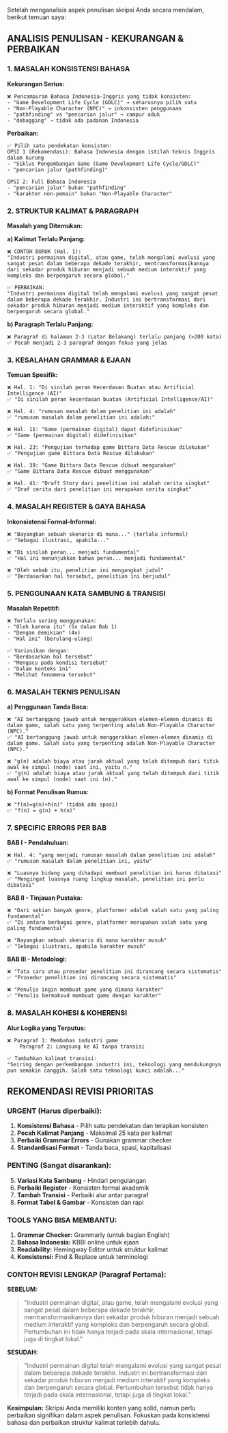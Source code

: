 Setelah menganalisis aspek penulisan skripsi Anda secara mendalam, berikut temuan saya:

## **ANALISIS PENULISAN - KEKURANGAN & PERBAIKAN**

### **1. MASALAH KONSISTENSI BAHASA**

**Kekurangan Serius:**
```
❌ Pencampuran Bahasa Indonesia-Inggris yang tidak konsisten:
- "Game Development Life Cycle (GDLC)" → seharusnya pilih satu
- "Non-Playable Character (NPC)" → inkonsisten penggunaan
- "pathfinding" vs "pencarian jalur" → campur aduk
- "debugging" → tidak ada padanan Indonesia
```

**Perbaikan:**
```
✅ Pilih satu pendekatan konsisten:
OPSI 1 (Rekomendasi): Bahasa Indonesia dengan istilah teknis Inggris dalam kurung
- "Siklus Pengembangan Game (Game Development Life Cycle/GDLC)"
- "pencarian jalur (pathfinding)"

OPSI 2: Full Bahasa Indonesia
- "pencarian jalur" bukan "pathfinding"
- "karakter non-pemain" bukan "Non-Playable Character"
```

### **2. STRUKTUR KALIMAT & PARAGRAPH**

**Masalah yang Ditemukan:**

**a) Kalimat Terlalu Panjang:**
```
❌ CONTOH BURUK (Hal. 1):
"Industri permainan digital, atau game, telah mengalami evolusi yang sangat pesat dalam beberapa dekade terakhir, mentransformasikannya dari sekadar produk hiburan menjadi sebuah medium interaktif yang kompleks dan berpengaruh secara global."

✅ PERBAIKAN:
"Industri permainan digital telah mengalami evolusi yang sangat pesat dalam beberapa dekade terakhir. Industri ini bertransformasi dari sekadar produk hiburan menjadi medium interaktif yang kompleks dan berpengaruh secara global."
```

**b) Paragraph Terlalu Panjang:**
```
❌ Paragraf di halaman 2-3 (Latar Belakang) terlalu panjang (>200 kata)
✅ Pecah menjadi 2-3 paragraf dengan fokus yang jelas
```

### **3. KESALAHAN GRAMMAR & EJAAN**

**Temuan Spesifik:**

```
❌ Hal. 1: "Di sinilah peran Kecerdasan Buatan atau Artificial Intelligence (AI)"
✅ "Di sinilah peran kecerdasan buatan (Artificial Intelligence/AI)"

❌ Hal. 4: "rumusan masalah dalam penelitian ini adalah"
✅ "rumusan masalah dalam penelitian ini adalah:"

❌ Hal. 11: "Game (permainan digital) dapat didefinisikan"
✅ "Game (permainan digital) didefinisikan"

❌ Hal. 23: "Pengujian terhadap game Bittara Data Rescue dilakukan"
✅ "Pengujian game Bittara Data Rescue dilakukan"

❌ Hal. 39: "Game Bittara Data Rescue dibuat mengunakan"
✅ "Game Bittara Data Rescue dibuat menggunakan"

❌ Hal. 41: "Draft Story dari penelitian ini adalah cerita singkat"
✅ "Draf cerita dari penelitian ini merupakan cerita singkat"
```

### **4. MASALAH REGISTER & GAYA BAHASA**

**Inkonsistensi Formal-Informal:**
```
❌ "Bayangkan sebuah skenario di mana..." (terlalu informal)
✅ "Sebagai ilustrasi, apabila..."

❌ "Di sinilah peran... menjadi fundamental"
✅ "Hal ini menunjukkan bahwa peran... menjadi fundamental"

❌ "Oleh sebab itu, penelitian ini mengangkat judul"
✅ "Berdasarkan hal tersebut, penelitian ini berjudul"
```

### **5. PENGGUNAAN KATA SAMBUNG & TRANSISI**

**Masalah Repetitif:**
```
❌ Terlalu sering menggunakan:
- "Oleh karena itu" (5x dalam Bab 1)
- "Dengan demikian" (4x)
- "Hal ini" (berulang-ulang)

✅ Variasikan dengan:
- "Berdasarkan hal tersebut"
- "Mengacu pada kondisi tersebut"
- "Dalam konteks ini"
- "Melihat fenomena tersebut"
```

### **6. MASALAH TEKNIS PENULISAN**

**a) Penggunaan Tanda Baca:**
```
❌ "AI bertanggung jawab untuk menggerakkan elemen-elemen dinamis di dalam game, salah satu yang terpenting adalah Non-Playable Character (NPC)."
✅ "AI bertanggung jawab untuk menggerakkan elemen-elemen dinamis di dalam game. Salah satu yang terpenting adalah Non-Playable Character (NPC)."

❌ "g(n) adalah biaya atau jarak aktual yang telah ditempuh dari titik awal ke simpul (node) saat ini, yaitu n."
✅ "g(n) adalah biaya atau jarak aktual yang telah ditempuh dari titik awal ke simpul (node) saat ini (n)."
```

**b) Format Penulisan Rumus:**
```
❌ "f(n)=g(n)+h(n)" (tidak ada spasi)
✅ "f(n) = g(n) + h(n)"
```

### **7. SPECIFIC ERRORS PER BAB**

**BAB I - Pendahuluan:**
```
❌ Hal. 4: "yang menjadi rumusan masalah dalam penelitian ini adalah"
✅ "rumusan masalah dalam penelitian ini, yaitu"

❌ "Luasnya bidang yang dihadapi membuat penelitian ini harus dibatasi"
✅ "Mengingat luasnya ruang lingkup masalah, penelitian ini perlu dibatasi"
```

**BAB II - Tinjauan Pustaka:**
```
❌ "Dari sekian banyak genre, platformer adalah salah satu yang paling fundamental"
✅ "Di antara berbagai genre, platformer merupakan salah satu yang paling fundamental"

❌ "Bayangkan sebuah skenario di mana karakter musuh"
✅ "Sebagai ilustrasi, apabila karakter musuh"
```

**BAB III - Metodologi:**
```
❌ "Tata cara atau prosedur penelitian ini dirancang secara sistematis"
✅ "Prosedur penelitian ini dirancang secara sistematis"

❌ "Penulis ingin membuat game yang dimana karakter"
✅ "Penulis bermaksud membuat game dengan karakter"
```

### **8. MASALAH KOHESI & KOHERENSI**

**Alur Logika yang Terputus:**
```
❌ Paragraf 1: Membahas industri game
    Paragraf 2: Langsung ke AI tanpa transisi
    
✅ Tambahkan kalimat transisi:
"Seiring dengan perkembangan industri ini, teknologi yang mendukungnya pun semakin canggih. Salah satu teknologi kunci adalah..."
```

## **REKOMENDASI REVISI PRIORITAS**

### **URGENT (Harus diperbaiki):**

1. **Konsistensi Bahasa** - Pilih satu pendekatan dan terapkan konsisten
2. **Pecah Kalimat Panjang** - Maksimal 25 kata per kalimat
3. **Perbaiki Grammar Errors** - Gunakan grammar checker
4. **Standardisasi Format** - Tanda baca, spasi, kapitalisasi

### **PENTING (Sangat disarankan):**

5. **Variasi Kata Sambung** - Hindari pengulangan
6. **Perbaiki Register** - Konsisten formal akademik
7. **Tambah Transisi** - Perbaiki alur antar paragraf
8. **Format Tabel & Gambar** - Konsisten dan rapi

### **TOOLS YANG BISA MEMBANTU:**

1. **Grammar Checker:** Grammarly (untuk bagian English)
2. **Bahasa Indonesia:** KBBI online untuk ejaan
3. **Readability:** Hemingway Editor untuk struktur kalimat
4. **Konsistensi:** Find & Replace untuk terminologi

### **CONTOH REVISI LENGKAP (Paragraf Pertama):**

**SEBELUM:**
> "Industri permainan digital, atau game, telah mengalami evolusi yang sangat pesat dalam beberapa dekade terakhir, mentransformasikannya dari sekadar produk hiburan menjadi sebuah medium interaktif yang kompleks dan berpengaruh secara global. Pertumbuhan ini tidak hanya terjadi pada skala internasional, tetapi juga di tingkat lokal."

**SESUDAH:**
> "Industri permainan digital telah mengalami evolusi yang sangat pesat dalam beberapa dekade terakhir. Industri ini bertransformasi dari sekadar produk hiburan menjadi medium interaktif yang kompleks dan berpengaruh secara global. Pertumbuhan tersebut tidak hanya terjadi pada skala internasional, tetapi juga di tingkat lokal."

**Kesimpulan:** Skripsi Anda memiliki konten yang solid, namun perlu perbaikan signifikan dalam aspek penulisan. Fokuskan pada konsistensi bahasa dan perbaikan struktur kalimat terlebih dahulu.
